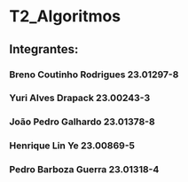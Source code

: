 # T2_Algoritmos

## Integrantes:

### Breno Coutinho Rodrigues 23.01297-8
### Yuri Alves Drapack 23.00243-3
### João Pedro Galhardo 23.01378-8
### Henrique Lin Ye 23.00869-5
### Pedro Barboza Guerra 23.01318-4

